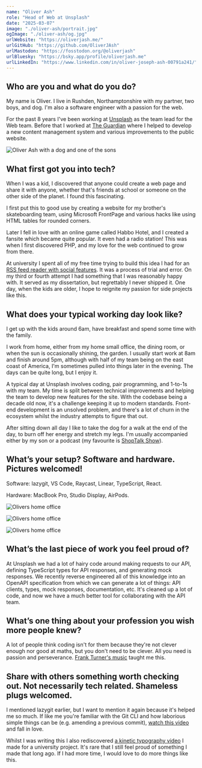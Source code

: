 ```yaml
---
name: "Oliver Ash"
role: "Head of Web at Unsplash"
date: "2025-03-07"
image: "./oliver-ash/portrait.jpg"
ogImage: "./oliver-ash/og.jpg"
urlWebsite: "https://oliverjash.me/"
urlGitHub: "https://github.com/OliverJAsh"
urlMastodon: "https://fosstodon.org/@oliverjash"
urlBluesky: "https://bsky.app/profile/oliverjash.me"
urlLinkedIn: "https://www.linkedin.com/in/oliver-joseph-ash-00791a241/"
---
```


## **Who are you and what do you do?**

My name is Oliver. I live in Rushden, Northamptonshire with my partner, two boys, and dog. I'm also a software engineer with a passion for the web.

For the past 8 years I've been working at [Unsplash](https://unsplash.com/) as the team lead for the Web team. Before that I worked at [The Guardian](https://www.theguardian.com/) where I helped to develop a new content management system and various improvements to the public website.

![Oliver Ash with a dog and one of the sons](./oliver-ash/family-pic.jpg)

## **What first got you into tech?**

When I was a kid, I discovered that anyone could create a web page and share it with anyone, whether that's friends at school or someone on the other side of the planet. I found this fascinating.

I first put this to good use by creating a website for my brother's skateboarding team, using Microsoft FrontPage and various hacks like using HTML tables for rounded corners.

Later I fell in love with an online game called Habbo Hotel, and I created a fansite which became quite popular. It even had a radio station! This was when I first discovered PHP, and my love for the web continued to grow from there.

At university I spent all of my free time trying to build this idea I had for an [RSS feed reader with social features](https://vimeo.com/69376016). It was a process of trial and error. On my third or fourth attempt I had something that I was reasonably happy with. It served as my dissertation, but regrettably I never shipped it. One day, when the kids are older, I hope to reignite my passion for side projects like this.

## What does your typical working day look like?

I get up with the kids around 6am, have breakfast and spend some time with the family.

I work from home, either from my home small office, the dining room, or when the sun is occasionally shining, the garden. I usually start work at 8am and finish around 5pm, although with half of my team being on the east coast of America, I'm sometimes pulled into things later in the evening. The days can be quite long, but I enjoy it.

A typical day at Unsplash involves coding, pair programming, and 1-to-1s with my team. My time is split between technical improvements and helping the team to develop new features for the site. With the codebase being a decade old now, it's a challenge keeping it up to modern standards. Front-end development is an unsolved problem, and there's a lot of churn in the ecosystem whilst the industry attempts to figure that out.

After sitting down all day I like to take the dog for a walk at the end of the day, to burn off her energy and stretch my legs. I'm usually accompanied either by my son or a podcast (my favourite is [ShopTalk Show](https://shoptalkshow.com/)).

## What’s your setup? Software and hardware. Pictures welcomed!

Software: lazygit, VS Code, Raycast, Linear, TypeScript, React.

Hardware: MacBook Pro, Studio Display, AirPods.

![Olivers home office](./oliver-ash/office-1.jpg)

![Olivers home office](./oliver-ash/office-2.jpg)

![Olivers home office](./oliver-ash/office-3.jpg)

## What’s the last piece of work you feel proud of?

At Unsplash we had a lot of hairy code around making requests to our API, defining TypeScript types for API responses, and generating mock responses. We recently reverse engineered all of this knowledge into an OpenAPI specification from which we can generate a lot of things: API clients, types, mock responses, documentation, etc. It's cleaned up a lot of code, and now we have a much better tool for collaborating with the API team.

## What’s one thing about your profession you wish more people knew?

A lot of people think coding isn't for them because they're not clever enough nor good at maths, but you don't need to be clever. All you need is passion and perseverance. [Frank Turner's music](https://www.youtube.com/watch?v=SVx2RuANAyk) taught me this.

## Share with others something worth checking out. Not necessarily tech related. Shameless plugs welcomed.

I mentioned lazygit earlier, but I want to mention it again because it's helped me so much. If like me you're familiar with the Git CLI and how laborious simple things can be (e.g. amending a previous commit), [watch this video](https://www.youtube.com/watch?v=CPLdltN7wgE) and fall in love.

Whilst I was writing this I also rediscovered [a kinetic typography video](https://vimeo.com/38383326) I made for a university project. It's rare that I still feel proud of something I made that long ago. If I had more time, I would love to do more things like this.
